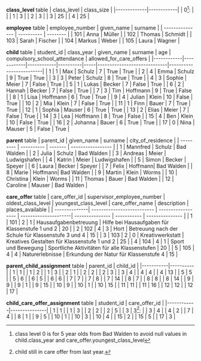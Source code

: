 **class_level** table
| class_level | class_size |
|-------------|------------|
| 0[^1]:        |            | 
| 1           | 3          |
| 2           | 3          |
| 3           | 25         |
| 4           | 25         |
[^1]:class level 0 is for 5 year olds from Bad Walden to avoid null values in child.class_year and care_offer.youngest_class_level


**employee** table
| employee_number | given_name | surname  |
| --------------- | ---------- | -------- |
| 101             | Anna       | Müller   |
| 102             | Thomas     | Schmidt  |
| 103             | Sarah      | Fischer  |
| 104             | Markus     | Weber    |
| 105             | Laura      | Wagner   |

**child** table
| student_id | class_year | given_name | surname  | age | compulsory_school_attendance | allowed_for_care_offers |
|------------|------------|------------|----------|-----|-----------------------------|-------------------------|
| 1          | 1          | Max        | Schulz   | 7   | True                        | True                    |
| 2          | 4          | Emma       | Schulz   | 9   | True                        | True                    |
| 3          | 3          | Peter      | Schulz   | 8   | True                        | True                    |
| 4          | 3          | Sophie     | Meier    | 7   | False                       | True                    |
| 5          | 1          | Lukas      | Becker   | 7   | False                       | True                    |
| 6          | 2          | Hannah     | Becker   | 7   | False                       | True                    |
| 7          | 3          | Tim        | Hoffmann | 9   | True                        | False                   |
| 8          | 1          | Lisa       | Hoffmann | 6   | True                        | True                    |
| 9          | 4          | Julian     | Klein    | 10  | False                       | True                    |
| 10         | 2          | Mia        | Klein    | 7   | False                       | True                    |
| 11         | 1          | Finn       | Bauer    | 7   | True                        | True                    |
| 12         | 1          | Sophia     | Mauser   | 6   | True                        | True                    |
| 13         | 2          | Elias      | Meier    | 7   | False                       | True                    |
| 14         | 3          | Lea        | Hoffmann | 8   | True                        | False                   |
| 15         | 4          | Ben        | Klein    | 10  | False                       | True                    |
| 16         | 2          | Johanna    | Bauer    | 6   | True                        | True                    |
| 17         | 0          | Nina       | Mauser   | 5   | False                       | True                    |

**parent** table
| parent_id | given_name | surname | city_of_residence |
| --------- | ---------- | ------- | ----------------- |
| 1         | Mannfred   | Schulz  | Bad Walden        |
| 2         | Julia      | Schulz  | Bad Walden        |
| 3         | Andreas    | Meier   | Ludwigshafen      |
| 4         | Katrin     | Meier   | Ludwigshafen      |
| 5         | Simon      | Becker  | Speyer            |
| 6         | Laura      | Becker  | Speyer            |
| 7         | Felix      | Hoffmann| Bad Walden        |
| 8         | Marie      | Hoffmann| Bad Walden        |
| 9         | Martin     | Klein   | Worms             |
| 10        | Christina  | Klein   | Worms             |
| 11        | Thomas     | Bauer   | Bad Walden        |
| 12        | Caroline   | Mauser  | Bad Walden        |

**care_offer** table
| care_offer_id | supervisor_employee_number | oldest_class_level | youngest_class_level | care_offer_name | description | places_available |
| --------------| -------------------------- | ------------------ | ---------------------| --------------- | ----------- | --------------- |
| 1 | 101 | 2 | 1 | Hausaufgabenbetreuung | Hilfe bei Hausaufgaben für Klassenstufe 1 und 2 | 20 |
| 2 | 102 | 4 | 3 | Hort | Betreuung nach der Schule für Klassenstufe 3 und 4 | 15 |
| 3 | 103 | 2 | 0 | Kreativwerkstatt | Kreatives Gestalten für Klassenstufe 1 und 2 | 25 |
| 4 | 104 | 4 | 1 | Sport und Bewegung | Sportliche Aktivitäten für alle Klassenstufen | 20 |
| 5 | 105 | 4 | 4 | Naturerlebnisse | Erkundung der Natur für Klassenstufe 4 | 15 |

**parent_child_assignment** table
| parent_id | child_id |
|-----------|----------|
| 1         | 1        |
| 1         | 2        |
| 1         | 3        |
| 2         | 1        |
| 2         | 2        |
| 2         | 3        |
| 3         | 4        |
| 4         | 4        |
| 4         | 13       |
| 5         | 5        |
| 5         | 6        |
| 6         | 5        |
| 6         | 6        |
| 7         | 7        |
| 7         | 8        |
| 7         | 14       |
| 8         | 7        |
| 8         | 8        |
| 8         | 14       |
| 9         | 9        |
| 9         | 1        |
| 9         | 15       |
| 10        | 9        |
| 10        | 1        |
| 10        | 15       |
| 11        | 11       |
| 11        | 16       |
| 12        | 12       |
| 12        | 17       |

**child_care_offer_assignment** table
| student_id | care_offer_id |
|------------|---------------|
| 1          | 1             |
| 1          | 3             |
| 2          | 2             |
| 2          | 5             |
| 3          | 3[^2]:             | 
| 3          | 4             |
| 4          | 2             |
| 7          | 4             |
| 8          | 1             |
| 9          | 5             |
| 10         | 1             |
| 10         | 3             |
| 10         | 4             |
| 15         | 2             |
| 15         | 5             |
| 17         | 3             |
[^2]:child still in care offer from last year. 
